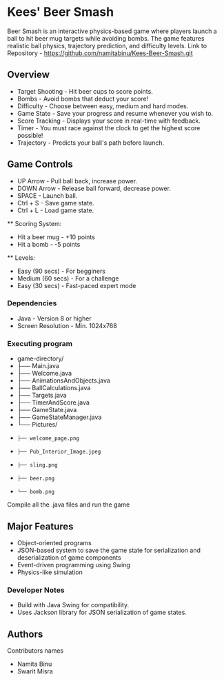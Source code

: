 # Kees' Beer Smash

Beer Smash is an interactive physics-based game where players launch a ball to hit beer mug targets while avoiding bombs. 
The game features realistic ball physics, trajectory prediction, and difficulty levels.
Link to Repository - https://github.com/namitabinu/Kees-Beer-Smash.git

## Overview

* Target Shooting - Hit beer cups to score points.
* Bombs - Avoid bombs that deduct your score!
* Difficulty - Choose between easy, medium and hard modes.
* Game State - Save your progress and resume whenever you wish to.
* Score Tracking - Displays your score in real-time with feedback.
* Timer - You must race against the clock to get the highest score possible!
* Trajectory - Predicts your ball's path before launch.

## Game Controls

* UP Arrow - Pull ball back, increase power.
* DOWN Arrow - Release ball forward, decrease power.
* SPACE - Launch ball.
* Ctrl + S - Save game state.
* Ctrl + L - Load game state.

**  Scoring System:
* Hit a beer mug - +10 points
* Hit a bomb - -5 points

**  Levels:
* Easy (90 secs) - For begginers
* Medium (60 secs) - For a challenge
* Easy (30 secs) - Fast-paced expert mode

### Dependencies

* Java - Version 8 or higher
* Screen Resolution - Min. 1024x768

### Executing program

* game-directory/
* ├── Main.java
* ├── Welcome.java
* ├── AnimationsAndObjects.java
* ├── BallCalculations.java
* ├── Targets.java
* ├── TimerAndScore.java
* ├── GameState.java
* ├── GameStateManager.java
* └── Pictures/
*     ├── welcome_page.png
*     ├── Pub_Interior_Image.jpeg
*     ├── sling.png
*     ├── beer.png
*     └── bomb.png

Compile all the .java files and run the game

## Major Features

* Object-oriented programs
* JSON-based system to save the game state for serialization and deserialization of game components
* Event-driven programming using Swing
* Physics-like simulation

### Developer Notes

* Build with Java Swing for compatibility.
* Uses Jackson library for JSON serialization of game states.

## Authors

Contributors names

* Namita Binu
* Swarit Misra
